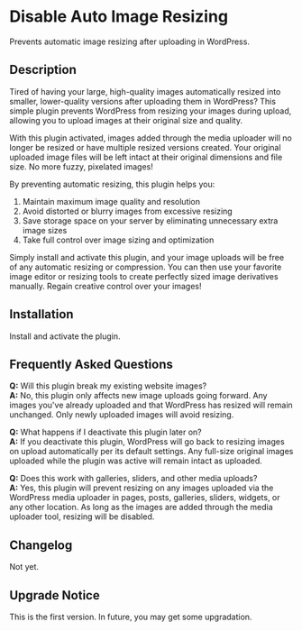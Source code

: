 # Disable Auto Image Resizing

Prevents automatic image resizing after uploading in WordPress.

## Description
Tired of having your large, high-quality images automatically resized into smaller, lower-quality versions after uploading them in WordPress? This simple plugin prevents WordPress from resizing your images during upload, allowing you to upload images at their original size and quality.

With this plugin activated, images added through the media uploader will no longer be resized or have multiple resized versions created. Your original uploaded image files will be left intact at their original dimensions and file size. No more fuzzy, pixelated images!

By preventing automatic resizing, this plugin helps you:

1. Maintain maximum image quality and resolution
2. Avoid distorted or blurry images from excessive resizing
3. Save storage space on your server by eliminating unnecessary extra image sizes
4. Take full control over image sizing and optimization

Simply install and activate this plugin, and your image uploads will be free of any automatic resizing or compression. You can then use your favorite image editor or resizing tools to create perfectly sized image derivatives manually. Regain creative control over your images!

## Installation
Install and activate the plugin.

## Frequently Asked Questions
**Q:** Will this plugin break my existing website images?  
**A:** No, this plugin only affects new image uploads going forward. Any images you've already uploaded and that WordPress has resized will remain unchanged. Only newly uploaded images will avoid resizing.

**Q:** What happens if I deactivate this plugin later on?  
**A:** If you deactivate this plugin, WordPress will go back to resizing images on upload automatically per its default settings. Any full-size original images uploaded while the plugin was active will remain intact as uploaded.

**Q:** Does this work with galleries, sliders, and other media uploads?  
**A:** Yes, this plugin will prevent resizing on any images uploaded via the WordPress media uploader in pages, posts, galleries, sliders, widgets, or any other location. As long as the images are added through the media uploader tool, resizing will be disabled.

## Changelog
Not yet.

## Upgrade Notice
This is the first version. In future, you may get some upgradation.
